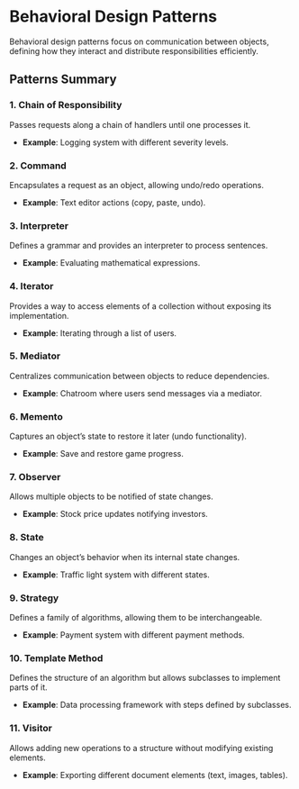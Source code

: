 # Behavioral Design Patterns

Behavioral design patterns focus on communication between objects, defining how they interact and distribute responsibilities efficiently.

## Patterns Summary

### 1. Chain of Responsibility
Passes requests along a chain of handlers until one processes it.
- **Example**: Logging system with different severity levels.

### 2. Command
Encapsulates a request as an object, allowing undo/redo operations.
- **Example**: Text editor actions (copy, paste, undo).

### 3. Interpreter
Defines a grammar and provides an interpreter to process sentences.
- **Example**: Evaluating mathematical expressions.

### 4. Iterator
Provides a way to access elements of a collection without exposing its implementation.
- **Example**: Iterating through a list of users.

### 5. Mediator
Centralizes communication between objects to reduce dependencies.
- **Example**: Chatroom where users send messages via a mediator.

### 6. Memento
Captures an object’s state to restore it later (undo functionality).
- **Example**: Save and restore game progress.

### 7. Observer
Allows multiple objects to be notified of state changes.
- **Example**: Stock price updates notifying investors.

### 8. State
Changes an object’s behavior when its internal state changes.
- **Example**: Traffic light system with different states.

### 9. Strategy
Defines a family of algorithms, allowing them to be interchangeable.
- **Example**: Payment system with different payment methods.

### 10. Template Method
Defines the structure of an algorithm but allows subclasses to implement parts of it.
- **Example**: Data processing framework with steps defined by subclasses.

### 11. Visitor
Allows adding new operations to a structure without modifying existing elements.
- **Example**: Exporting different document elements (text, images, tables).